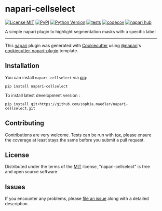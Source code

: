 # napari-cellselect

[![License MIT](https://img.shields.io/pypi/l/napari-cellselect.svg?color=green)](https://github.com/sophia.maedler/napari-cellselect/raw/main/LICENSE)
[![PyPI](https://img.shields.io/pypi/v/napari-cellselect.svg?color=green)](https://pypi.org/project/napari-cellselect)
[![Python Version](https://img.shields.io/pypi/pyversions/napari-cellselect.svg?color=green)](https://python.org)
[![tests](https://github.com/sophia.maedler/napari-cellselect/workflows/tests/badge.svg)](https://github.com/sophia.maedler/napari-cellselect/actions)
[![codecov](https://codecov.io/gh/sophia.maedler/napari-cellselect/branch/main/graph/badge.svg)](https://codecov.io/gh/sophia.maedler/napari-cellselect)
[![napari hub](https://img.shields.io/endpoint?url=https://api.napari-hub.org/shields/napari-cellselect)](https://napari-hub.org/plugins/napari-cellselect)

A simple napari plugin to highlight segmentation masks with a specific label

----------------------------------

This [napari] plugin was generated with [Cookiecutter] using [@napari]'s [cookiecutter-napari-plugin] template.

<!--
Don't miss the full getting started guide to set up your new package:
https://github.com/napari/cookiecutter-napari-plugin#getting-started

and review the napari docs for plugin developers:
https://napari.org/stable/plugins/index.html
-->

## Installation

You can install `napari-cellselect` via [pip]:

    pip install napari-cellselect



To install latest development version :

    pip install git+https://github.com/sophia.maedler/napari-cellselect.git


## Contributing

Contributions are very welcome. Tests can be run with [tox], please ensure
the coverage at least stays the same before you submit a pull request.

## License

Distributed under the terms of the [MIT] license,
"napari-cellselect" is free and open source software

## Issues

If you encounter any problems, please [file an issue] along with a detailed description.

[napari]: https://github.com/napari/napari
[Cookiecutter]: https://github.com/audreyr/cookiecutter
[@napari]: https://github.com/napari
[MIT]: http://opensource.org/licenses/MIT
[BSD-3]: http://opensource.org/licenses/BSD-3-Clause
[GNU GPL v3.0]: http://www.gnu.org/licenses/gpl-3.0.txt
[GNU LGPL v3.0]: http://www.gnu.org/licenses/lgpl-3.0.txt
[Apache Software License 2.0]: http://www.apache.org/licenses/LICENSE-2.0
[Mozilla Public License 2.0]: https://www.mozilla.org/media/MPL/2.0/index.txt
[cookiecutter-napari-plugin]: https://github.com/napari/cookiecutter-napari-plugin

[file an issue]: https://github.com/sophia.maedler/napari-cellselect/issues

[napari]: https://github.com/napari/napari
[tox]: https://tox.readthedocs.io/en/latest/
[pip]: https://pypi.org/project/pip/
[PyPI]: https://pypi.org/
